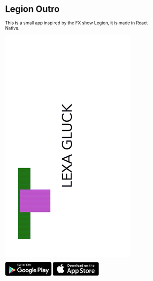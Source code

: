 # Legion Outro

This is a small app inspired by the FX show Legion, it is made in React Native.

![](assets/img/screenshot.gif)

[![](assets/img/google_play.png)](https://play.google.com/store/apps/details?id=com.brian.legion)
[![](assets/img/app_store.png)](https://itunes.apple.com/us/app/legion-outro/id1403048820)
